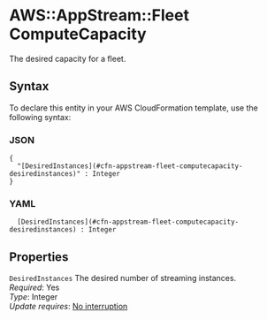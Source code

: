 # AWS::AppStream::Fleet ComputeCapacity<a name="aws-properties-appstream-fleet-computecapacity"></a>

The desired capacity for a fleet\.

## Syntax<a name="aws-properties-appstream-fleet-computecapacity-syntax"></a>

To declare this entity in your AWS CloudFormation template, use the following syntax:

### JSON<a name="aws-properties-appstream-fleet-computecapacity-syntax.json"></a>

```
{
  "[DesiredInstances](#cfn-appstream-fleet-computecapacity-desiredinstances)" : Integer
}
```

### YAML<a name="aws-properties-appstream-fleet-computecapacity-syntax.yaml"></a>

```
﻿  [DesiredInstances](#cfn-appstream-fleet-computecapacity-desiredinstances) : Integer
```

## Properties<a name="aws-properties-appstream-fleet-computecapacity-properties"></a>

`DesiredInstances`  <a name="cfn-appstream-fleet-computecapacity-desiredinstances"></a>
The desired number of streaming instances\.  
*Required*: Yes  
*Type*: Integer  
*Update requires*: [No interruption](https://docs.aws.amazon.com/AWSCloudFormation/latest/UserGuide/using-cfn-updating-stacks-update-behaviors.html#update-no-interrupt)